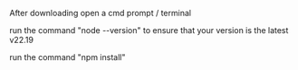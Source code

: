 After downloading open a cmd prompt / terminal

run the command "node --version" to ensure that your version is the latest v22.19

run the command "npm install"



